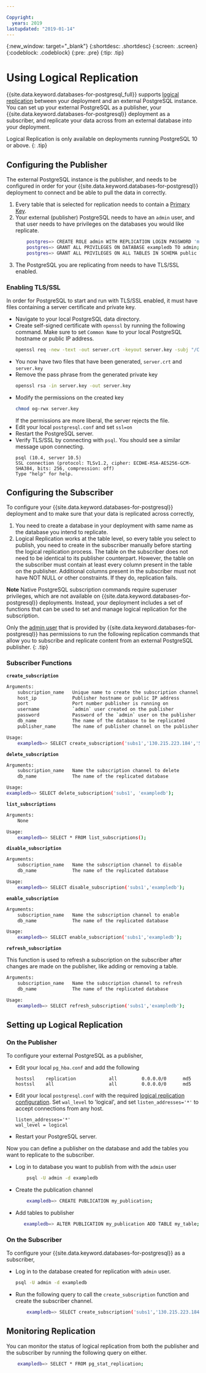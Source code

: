 ```yaml
---

Copyright:
  years: 2019
lastupdated: "2019-01-14"
---
```


{:new_window: target="_blank"}
{:shortdesc: .shortdesc}
{:screen: .screen}
{:codeblock: .codeblock}
{:pre: .pre}
{:tip: .tip}


# Using Logical Replication

{{site.data.keyword.databases-for-postgresql_full}} supports [logical replication](https://www.postgresql.org/docs/current/logical-replication.html) between your deployment and an external PostgreSQL instance. You can set up your external PostgreSQL as a publisher, your {{site.data.keyword.databases-for-postgresql}} deployment as a subscriber, and replicate your data across from an external database into your deployment.

Logical Replication is only available on deployments running PostgreSQL 10 or above.
{: .tip}

## Configuring the Publisher

The external PostgreSQL instance is the publisher, and needs to be configured in order for your {{site.data.keyword.databases-for-postgresql}} deployment to connect and be able to pull the data in correctly.

1. Every table that is selected for replication needs to contain a [Primary Key](https://www.postgresql.org/docs/current/ddl-constraints.html#DDL-CONSTRAINTS-PRIMARY-KEYS).
2. Your external (publisher) PostgreSQL needs to have an `admin` user, and that user needs to have privileges on the databases you would like replicate.
    ```bash
        postgres=> CREATE ROLE admin WITH REPLICATION LOGIN PASSWORD 'my_password';
        postgres=> GRANT ALL PRIVILEGES ON DATABASE exampledb TO admin;
        postgres=> GRANT ALL PRIVILEGES ON ALL TABLES IN SCHEMA public TO admin;
    ```
3. The PostgreSQL you are replicating from needs to have TLS/SSL enabled.

### Enabling TLS/SSL

In order for PostgreSQL to start and run with TLS/SSL enabled, it must have files containing a server certificate and private key.

- Navigate to your local PostgreSQL data directory.
- Create self-signed certificate with `openssl` by running the following command. Make sure to set `Common Name` to your local PostgreSQL hostname or public IP address.
    ```bash
    openssl req -new -text -out server.crt -keyout server.key -subj "/CN=dbhost.yourdomain.com"
    ```
- You now have two files that have been generated, `server.crt` and `server.key`
- Remove the pass phrase from the generated private key
    ```bash
    openssl rsa -in server.key -out server.key
    ```
- Modify the permissions on the created key
    ```bash
    chmod og-rwx server.key
    ``` 
    If the permissions are more liberal, the server rejects the file.
- Edit your local `postgresql.conf` and set `ssl=on`
- Restart the PostgreSQL server.
- Verify TLS/SSL by connecting with `psql`. You should see a similar message upon connecting.
    ```
    psql (10.4, server 10.5)
    SSL connection (protocol: TLSv1.2, cipher: ECDHE-RSA-AES256-GCM-SHA384, bits: 256, compression: off)
    Type "help" for help.
    ```

## Configuring the Subscriber

To configure your {{site.data.keyword.databases-for-postgresql}} deployment and to make sure that your data is replicated across correctly,

1. You need to create a database in your deployment with same name as the database you intend to replicate.
2. Logical Replication works at the table level, so every table you select to publish, you need to create in the subscriber manually before starting the logical replication process. The table on the subscriber does not need to be identical to its publisher counterpart. However, the table on the subscriber must contain at least every  column present in the table on the publisher. Additional columns present in the subscriber must not have NOT NULL or other constraints. If they do, replication fails.

**Note** Native PostgreSQL subscription commands require superuser privileges, which are not available on {{site.data.keyword.databases-for-postgresql}} deployments. Instead, your deployment includes a set of functions that can be used to set and manage logical replication for the subscription. 

Only the [admin user](./admin-connecting.html) that is provided by {{site.data.keyword.databases-for-postgresql}} has permissions to run the following replication commands that allow you to subscribe and replicate content from an external PostgreSQL publisher.
{: .tip}

### Subscriber Functions

**`create_subscription`**
```bash
Arguments:
    subscription_name   Unique name to create the subscription channel with
    host_ip             Publisher hostname or public IP address
    port                Port number publisher is running on
    username            `admin` user created on the publisher
    password            Password of the `admin` user on the publisher
    db_name             The name of the database to be replicated
    publisher_name      The name of publisher channel on the publisher

Usage:
    exampledb=> SELECT create_subscription('subs1','130.215.223.184','5432','password','admin','exampledb','my_publication');
```

**`delete_subscription`**
```bash
Arguments:
    subscription_name   Name the subscription channel to delete
    db_name             The name of the replicated database

Usage:
exampledb=> SELECT delete_subscription('subs1', 'exampledb');
```

**`list_subscriptions`**
```bash
Arguments:
    None

Usage:
    exampledb=> SELECT * FROM list_subscriptions();
```

**`disable_subscription`**
```bash
Arguments:
    subscription_name   Name the subscription channel to disable
    db_name             The name of the replicated database

Usage:
    exampledb=> SELECT disable_subscription('subs1','exampledb');
```

**`enable_subscription`**
```bash
Arguments:
    subscription_name   Name the subscription channel to enable
    db_name             The name of the replicated database

Usage:
    exampledb=> SELECT enable_subscription('subs1','exampledb');
```

**`refresh_subscription`**  

This function is used to refresh a subscription on the subscriber after changes are made on the publisher, like adding or removing a table.
```bash
Arguments:
    subscription_name   Name the subscription channel to refresh
    db_name             The name of the replicated database

Usage:
    exampledb=> SELECT refresh_subscription('subs1','exampledb');
```

## Setting up Logical Replication

### On the Publisher

To configure your external PostgreSQL as a publisher,

- Edit your local `pg_hba.conf` and add the following 
    ```text
    hostssl    replication            all         0.0.0.0/0      md5
    hostssl    all                    all         0.0.0.0/0      md5
    ```

- Edit your local `postgresql.conf` with the required [logical replication configuration](https://www.postgresql.org/docs/10/logical-replication-config.html). Set `wal_level` to 'logical', and set `listen_addresses='*'` to accept connections from any host.  
    ```text
    listen_addresses='*'
    wal_level = logical                   
    ```

- Restart your PostgreSQL server.

Now you can define a publisher on the database and add the tables you want to replicate to the subscriber.

- Log in to database you want to publish from with the `admin` user
    ```bash
        psql -U admin -d exampledb
    ```
- Create the publication channel
    ```bash
        exampledb=> CREATE PUBLICATION my_publication;
    ``` 
- Add tables to publisher
    ```bash
       exampledb=> ALTER PUBLICATION my_publication ADD TABLE my_table;
    ```

### On the Subscriber

To configure your {{site.data.keyword.databases-for-postgresql}} as a subscriber,
- Log in to the database created for replication with `admin` user.
    ```bash
    psql -U admin -d exampledb
    ```
- Run the following query to call the `create_subscription` function and create the subscriber channel. 
    ```bash
        exampledb=> SELECT create_subscription('subs1','130.215.223.184','5432','admin','password','exampledb','my_publication');
    ```

## Monitoring Replication

You can monitor the status of logical replication from both the publisher and the subscriber by running the following query on either.
```bash
    exampledb=> SELECT * FROM pg_stat_replication;
```

